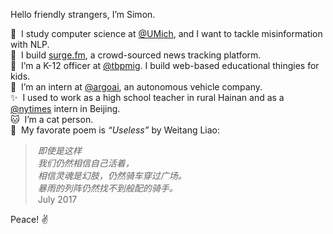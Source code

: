 Hello friendly strangers, I’m Simon.

🔬&nbsp;&nbsp;I study computer science at [@UMich](https://github.com/umich), and I want to tackle misinformation with NLP.  
🌊&nbsp;&nbsp;I build [surge.fm](https://github.com/surgefm), a crowd-sourced news tracking platform.  
📖&nbsp;&nbsp;I’m a K-12 officer at [@tbpmig](https://github.com/tbpmig). I build web-based educational thingies for kids.  
🚗&nbsp;&nbsp;I’m an intern at [@argoai](https://github.com/argoai), an autonomous vehicle company.  
✨&nbsp;&nbsp;I used to work as a high school teacher in rural Hainan and as a [@nytimes](https://github.com/nytimes) intern in Beijing.  
🐱&nbsp;&nbsp;I’m a cat person.  
🍵&nbsp;&nbsp;My favorate poem is _“Useless”_ by Weitang Liao:
>&nbsp;_即使是这样_  
>&nbsp;_我们仍然相信自己活着，_  
>&nbsp;_相信灵魂是幻肢，仍然骑车穿过广场。_  
>&nbsp;_暴雨的列阵仍然找不到般配的骑手。_  
>&nbsp;July 2017

Peace! ✌️
